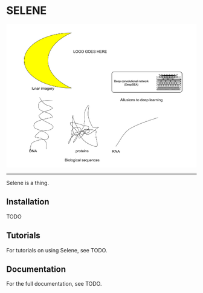 # SELENE

![logo](docs/source/_static/img/selene_logo.png)

---

Selene is a thing.

## Installation

TODO

## Tutorials

For tutorials on using Selene, see TODO.

## Documentation

For the full documentation, see TODO.

